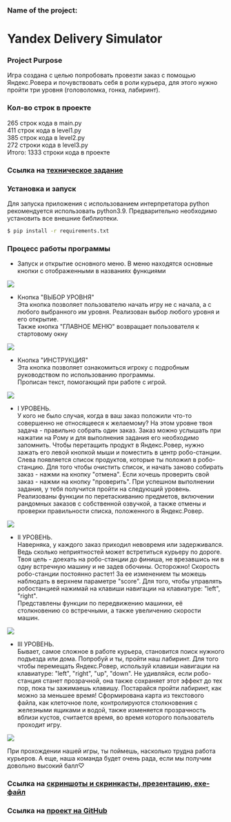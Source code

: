 ### Name of the project:  
# Yandex Delivery Simulator

### Project Purpose
Игра создана с целью попробовать провезти заказ с помощью Яндекс.Ровера 
и почувствовать себя в роли курьера, для этого
нужно пройти три уровня (головоломка, гонка, лабиринт).

### Кол-во строк в проекте
265 строк кода в main.py  
411 строк кода в level1.py  
385 строк кода в level2.py  
272 строки кода в level3.py  
Итого: 1333 строки кода в проекте

### Ссылка на [**техническое задание**](materials/technical_specification.md)

### Установка и запуск

Для запуска приложения с использованием интерпретатора python рекомендуется использовать python3.9.
Предварительно необходимо установить все внешние библиотеки.

```sh
$ pip install -r requirements.txt
```

### Процесс работы программы

- Запуск и открытие основного меню.
В меню находятся основные кнопки с отображенными в названиях функциями

![](materials/skrins/start_window.png)

- Кнопка "ВЫБОР УРОВНЯ"  
Эта кнопка позволяет пользователю начать 
игру не с начала, а с любого выбранного им уровня. 
Реализован выбор любого уровня и его открытие.  
Также кнопка "ГЛАВНОЕ МЕНЮ" возвращает пользователя к стартовому окну

![](materials/skrins/changer.png)

- Кнопка "ИНСТРУКЦИЯ"  
Эта кнопка позволяет ознакомиться игроку
с подробным руководством по использованию программы.  
Прописан текст, помогающий при работе с игрой.

![](materials/skrins/instrucion_i.png)

- I УРОВЕНЬ.  
У кого не было случая, когда в ваш заказ положили
что-то совершенно не относящееся к желаемому? На этом уровне твоя 
задача - правильно собрать один заказ. Заказ можно услышать при 
нажатии на Рому и для выполнения задания его необходимо запомнить. 
Чтобы перетащить продукт в Яндекс.Ровер, нужно зажать его левой
кнопкой мыши и поместить в центр робо-станции. Слева появляется
список продуктов, которые ты положил в робо-станцию. Для того 
чтобы очистить список, и начать заново собирать заказ - нажми на кнопку
"отмена". Если хочешь проверить свой заказ - нажми на кнопку "проверить".
При успешном выполнении задания, у тебя получится пройти на следующий уровень.  
Реализованы функции по перетаскиванию предметов, включении рандомных 
заказов с собственной озвучкой, а также отмены и проверки правильности
списка, положенного в Яндекс.Ровер.

![](materials/skrins/level_1.png)

- II УРОВЕНЬ.  
Наверняка, у каждого заказ приходил невовремя или задерживался. 
Ведь сколько неприятностей может встретиться курьеру по дороге. 
Твоя цель - доехать на робо-станции до финиша, не врезавшись ни в 
одну встречную машину и не задев обочины. Осторожно! Скорость 
робо-станции постоянно растет! За ее изменением ты можешь наблюдать
в верхнем параметре "score". Для того, чтобы управлять робостанцией
нажимай на клавиши навигации на клавиатуре: "left", "right".  
Представлены функции по передвижению машинки, её столкновению 
со встречными, а также увеличению скорости машин.

![](materials/skrins/level_2.png)


- III УРОВЕНЬ.  
Бывает, самое сложное в работе курьера, становится поиск нужного
подъезда или дома. Попробуй и ты, пройти наш лабиринт. Для того
чтобы перемещать Яндекс.Ровер, используй клавиши навигации на клавиатуре:
"left", "right", "up", "down". Не удивляйся, если робо-станция станет
прозрачной, она также сохраняет этот эффект до тех пор, пока ты 
зажимаешь клавишу. Постарайся пройти лабиринт, как можно за меньшее
время!
Сформирована карта из текстового файла, как клеточное поле, контролируются 
столкновения с железными ящиками и водой, также изменяется прозрачность
вблизи кустов, считается время, во время которого пользователь проходит игру.

![](materials/skrins/level_3.png)

При прохождении нашей игры, ты поймешь, насколько трудна работа курьеров. 
А еще, наша команда будет очень рада, если мы получим довольно высокий балл♡

### Ссылка на [**скриншоты и скринкасты, презентацию, exe-файл**](https://disk.yandex.ru/d/wzsImk2ppxJXQg)

### Ссылка на [**проект на GitHub**](https://github.com/PolinaBack/PYGAME_PROJECT)